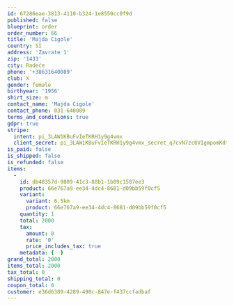 ```yaml
---
id: 67286eae-3813-4110-b324-1e8550cc0f9d
published: false
blueprint: order
order_number: 66
title: 'Majda Cigole'
country: SI
address: 'Zavrate 1'
zip: '1433'
city: Radeče
phone: '+38631640089'
club: X
gender: female
birthyear: '1956'
shirt_size: m
contact_name: 'Majda Cigole'
contact_phone: 031-640089
terms_and_conditions: true
gdpr: true
stripe:
  intent: pi_3LAW1KBuFvIeTKRH1y9g4vmx
  client_secret: pi_3LAW1KBuFvIeTKRH1y9g4vmx_secret_q7cvN7zc0VIgmpomKdtN3nUDy
is_paid: false
is_shipped: false
is_refunded: false
items:
  -
    id: db48357d-9809-41c3-88b1-1b89c1507ee3
    product: 66e767a9-ee34-4dc4-8681-d09bb59f0cf5
    variant:
      variant: 6.5km
      product: 66e767a9-ee34-4dc4-8681-d09bb59f0cf5
    quantity: 1
    total: 2000
    tax:
      amount: 0
      rate: '0'
      price_includes_tax: true
    metadata: {  }
grand_total: 2000
items_total: 2000
tax_total: 0
shipping_total: 0
coupon_total: 0
customer: e36d6389-4289-490c-847e-f437ccfadbaf
---
```

